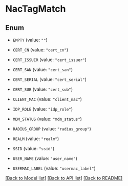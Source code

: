 # NacTagMatch

## Enum


* `EMPTY` (value: `""`)

* `CERT_CN` (value: `"cert_cn"`)

* `CERT_ISSUER` (value: `"cert_issuer"`)

* `CERT_SAN` (value: `"cert_san"`)

* `CERT_SERIAL` (value: `"cert_serial"`)

* `CERT_SUB` (value: `"cert_sub"`)

* `CLIENT_MAC` (value: `"client_mac"`)

* `IDP_ROLE` (value: `"idp_role"`)

* `MDM_STATUS` (value: `"mdm_status"`)

* `RADIUS_GROUP` (value: `"radius_group"`)

* `REALM` (value: `"realm"`)

* `SSID` (value: `"ssid"`)

* `USER_NAME` (value: `"user_name"`)

* `USERMAC_LABEL` (value: `"usermac_label"`)


[[Back to Model list]](../README.md#documentation-for-models) [[Back to API list]](../README.md#documentation-for-api-endpoints) [[Back to README]](../README.md)


